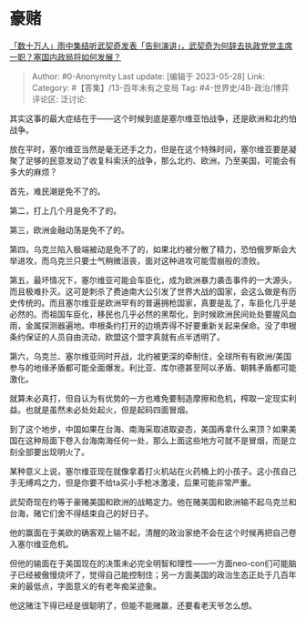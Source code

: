 # 豪赌
[「数十万人」雨中集结听武契奇发表「告别演讲」，武契奇为何辞去执政党党主席一职？塞国内政局将如何发展？](https://www.zhihu.com/question/603283312/answer/3048420859)

> Author: #0-Anonymity
> Last update: [编辑于 2023-05-28]
> Link:
> Category: #【答集】/13-百年未有之变局
> Tag: #4-世界史/4B-政治/博弈
> 评论区:
> 泛讨论:

其实这事的最大症结在于——这个时候到底是塞尔维亚怕战争，还是欧洲和北约怕战争。

放在平时，塞尔维亚当然是毫无还手之力，但是在这个特殊时间，塞尔维亚要是凝聚了足够的民意发动了收复科索沃的战争，那么北约、欧洲，乃至美国，可能会有多大的麻烦？

首先，难民潮是免不了的。

第二，打上几个月是免不了的。

第三，欧洲金融动荡是免不了的。

第四，乌克兰陷入极端被动是免不了的，如果北约被分散了精力，恐怕俄罗斯会大举进攻，而乌克兰只要士气稍微沮丧，面对这种进攻可能雪崩般的溃败。

第五，最坏情况下，塞尔维亚可能会车臣化，成为欧洲暴力袭击事件的一大源头，而且极难扑灭。这可是刺杀了费迪南大公引发了世界大战的国家，会这么做是有历史传统的。而且塞尔维亚是欧洲罕有的普遍拥枪国家，真要是乱了，车臣化几乎是必然的。而祖国车臣化，移民也几乎必然的黑帮化，到时候欧洲民间处处要腥风血雨，金属探测器遍地。申根条约打开的边境弄得不好要重新关起来保命。没了申根条约保证的人员自由流动，欧盟这个盟字真就有点半透明了。

第六，乌克兰、塞尔维亚同时开战，北约被更深的牵制住，全球所有有欧洲/美国参与的地缘矛盾都可能全面爆发。利比亚、库尔德甚至阿以矛盾、朝韩矛盾都可能激化。

就算未必真打，但自认为有优势的一方也难免要制造摩擦和危机，榨取一定现实利益。也就是虽然未必处处起火，但是起码四面冒烟。

到了这个地步，中国如果在台海、南海采取进取姿态，美国再拿什么来顶？如果美国在这种局面下卷入台海南海任何一处，那么上面这些地方可就不是冒烟，而是立刻全部要出现明火了。

某种意义上说，塞尔维亚现在就像拿着打火机站在火药桶上的小孩子。这小孩自己手无缚鸡之力，但是你要不给ta买小手枪冰激凌，后果可能非常严重。

武契奇现在约等于豪赌美国和欧洲的战略定力。他在赌美国和欧洲输不起乌克兰和台海，赌它们舍不得结束自己的好日子。

他的赢面在于美欧的确客观上输不起，清醒的政治家绝不会在这个时候再把自己卷入塞尔维亚危机。

但他的输面在于美国现在的决策未必完全明智和理性——一方面neo-con们可能脑子已经被傲慢烧坏了，觉得自己能控制住；另一方面美国的政治生态正处于几百年来的最低点，字面意义的有老年痴呆迹象。

他这赌注下得已经是很聪明了，但能不能赌赢，还要看老天爷怎么想。
